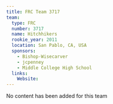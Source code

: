 ```yaml
---
title: FRC Team 3717
team:
  type: FRC
  number: 3717
  name: Hitchhikers
  rookie_year: 2011
  location: San Pablo, CA, USA
  sponsors:
    - Bishop-Wisecarver
    - jcpenney
    - Middle College High School
  links:
    Website: 
---
```

No content has been added for this team